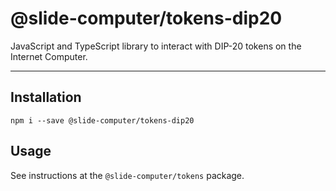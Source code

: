 # @slide-computer/tokens-dip20

JavaScript and TypeScript library to interact with DIP-20 tokens on the Internet Computer.

---

## Installation

```
npm i --save @slide-computer/tokens-dip20
```

## Usage

See instructions at the `@slide-computer/tokens` package.